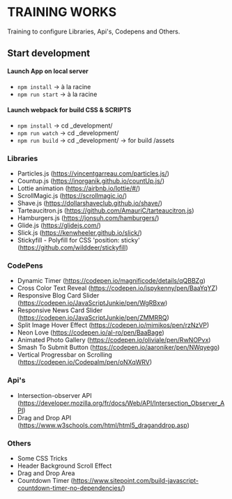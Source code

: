 # TRAINING WORKS
Training to configure Libraries, Api's, Codepens and Others.

## Start development

#### Launch App on local server
- `npm install` -> à la racine
- `npm run start` -> à la racine

#### Launch webpack for build CSS & SCRIPTS
- `npm install` -> cd _development/
- `npm run watch` -> cd _development/
- `npm run build` -> cd _development/ -> for build /assets

### Libraries
- Particles.js (https://vincentgarreau.com/particles.js/)
- Countup.js (https://inorganik.github.io/countUp.js/)
- Lottie animation (https://airbnb.io/lottie/#/)
- ScrollMagic.js (https://scrollmagic.io/)
- Shave.js (https://dollarshaveclub.github.io/shave/)
- Tarteaucitron.js (https://github.com/AmauriC/tarteaucitron.js)
- Hamburgers.js (https://jonsuh.com/hamburgers/)
- Glide.js (https://glidejs.com/)
- Slick.js (https://kenwheeler.github.io/slick/)
- Stickyfill - Polyfill for CSS 'position: sticky' (https://github.com/wilddeer/stickyfill)

### CodePens
- Dynamic Timer (https://codepen.io/magnificode/details/qQBBZg)
- Cross Color Text Reveal (https://codepen.io/ispykenny/pen/BaaYqYZ)
- Responsive Blog Card Slider (https://codepen.io/JavaScriptJunkie/pen/WgRBxw)
- Responsive News Card Slider (https://codepen.io/JavaScriptJunkie/pen/ZMMRRQ)
- Split Image Hover Effect (https://codepen.io/mimikos/pen/rzNzVP)
- Neon Love (https://codepen.io/al-ro/pen/BaaBage)
- Animated Photo Gallery (https://codepen.io/oliviale/pen/RwNOPvx)
- Smash To Submit Button (https://codepen.io/aaroniker/pen/NWqyego)
- Vertical Progressbar on Scrolling (https://codepen.io/Codepalm/pen/oNXqWRV)

### Api's
- Intersection-observer API (https://developer.mozilla.org/fr/docs/Web/API/Intersection_Observer_API)
- Drag and Drop API (https://www.w3schools.com/html/html5_draganddrop.asp)

### Others
- Some CSS Tricks
- Header Background Scroll Effect
- Drag and Drop Area
- Countdown Timer (https://www.sitepoint.com/build-javascript-countdown-timer-no-dependencies/)